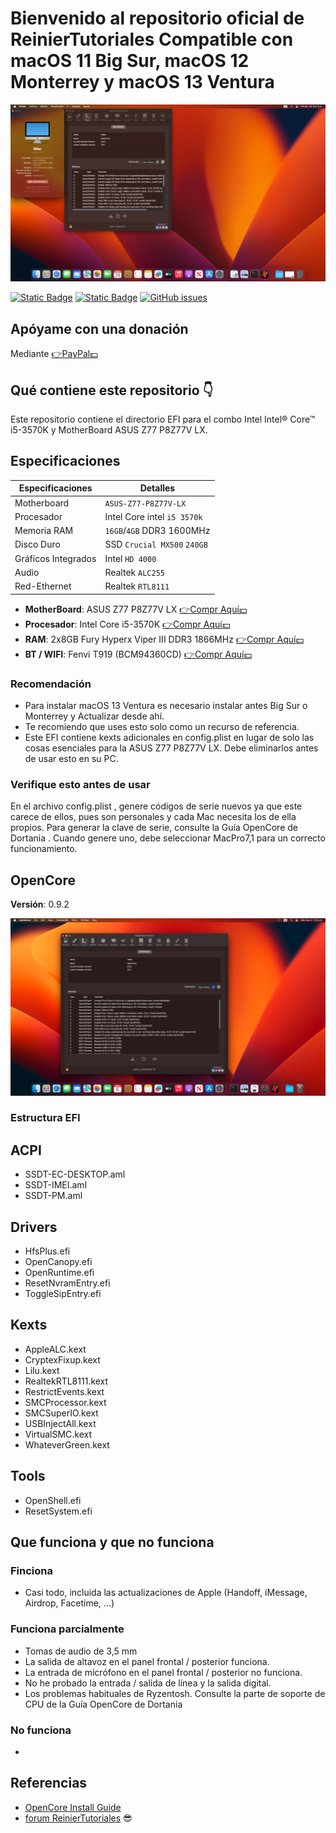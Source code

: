 # Bienvenido al repositorio oficial de ReinierTutoriales Compatible con macOS 11 Big Sur, macOS 12 Monterrey y macOS 13 Ventura

<img src="https://github.com/ReinierTutoriales/ASUS-Z77-P8Z77V-LX/blob/main/IMG/1.png" width="650"/>

[![Static Badge](https://img.shields.io/badge/macOS-Ventura-blue)](https://www.reiniertutoriales.com/topic/96-iso-booteable-de-macos-ventura-1351/)
[![Static Badge](https://img.shields.io/badge/OpenCore-0.9.5-green)](https://github.com/dortania/build-repo/releases/download/OpenCorePkg-2bbda9d/OpenCore-0.9.5-RELEASE.zip)
[![GitHub issues](https://img.shields.io/github/issues/ReinierTutoriales/EFI-Ryzentosh)](https://github.com/ReinierTutoriales/EFI-Ryzentosh/issues)




## Apóyame con una donación 
Mediante [👉PayPal💵](https://www.paypal.com/paypalme/ReinierTutoriales?country.x=US&locale.x=es_XC)



## **Qué contiene este repositorio  👇**
Este repositorio contiene el directorio EFI para el combo Intel Intel® Core™ i5-3570K  y MotherBoard ASUS Z77 P8Z77V LX.


## Especificaciones

| Especificaciones     | Detalles                                  |
| ------------------- | -------------------------------------------|
| Motherboard         |  `ASUS-Z77-P8Z77V-LX`                      |
| Procesador          | Intel Core intel `i5 3570k`                |
| Memoria RAM         | `16GB`/`4GB` DDR3 1600MHz                  |
| Disco Duro          | SSD  `Crucial MX500` `240GB`               |
| Gráficos Integrados | Intel  `HD 4000`                           |
| Audio               | Realtek `ALC255`                           |
| Red-Ethernet        | Realtek `RTL8111`                          |

- **MotherBoard**: ASUS Z77 P8Z77V LX [👉Compr Aquí💵](https://s.click.aliexpress.com/e/_DEav2bR)
- **Procesador**: Intel Core i5-3570K [👉Compr Aquí💵](https://s.click.aliexpress.com/e/_DezOy29) 
- **RAM**: 2x8GB Fury Hyperx Viper III DDR3 1866MHz [👉Compr Aquí💵](https://s.click.aliexpress.com/e/_Ddspq81)
- **BT / WIFI**: Fenvi T919 (BCM94360CD) [👉Compr Aquí💵](https://amzn.to/3w3fkBX)

### Recomendación
- Para instalar macOS 13 Ventura es necesario instalar antes Big Sur o Monterrey y Actualizar desde ahí.
- Te recomiendo que uses esto solo como un recurso de referencia.
- Este EFI contiene kexts adicionales en config.plist en lugar de solo las cosas esenciales para la ASUS Z77 P8Z77V LX. Debe eliminarlos antes de usar esto en su PC.

### Verifique esto antes de usar
En el archivo config.plist , genere códigos de serie nuevos ya que este carece de ellos, pues son personales y cada Mac necesita los de ella propios. Para generar la clave de serie, consulte la Guía OpenCore de Dortania . Cuando genere uno, debe seleccionar MacPro7,1 para un correcto funcionamiento.


## OpenCore
**Versión**: 0.9.2

![OpenCore](https://github.com/ReinierTutoriales/ASUS-Z77-P8Z77V-LX/blob/main/IMG/2.png)

### Estructura EFI
## ACPI
- SSDT-EC-DESKTOP.aml
- SSDT-IMEI.aml
- SSDT-PM.aml
## Drivers
- HfsPlus.efi
- OpenCanopy.efi
- OpenRuntime.efi
- ResetNvramEntry.efi
- ToggleSipEntry.efi
## Kexts
- AppleALC.kext
- CryptexFixup.kext
- Lilu.kext
- RealtekRTL8111.kext
- RestrictEvents.kext
- SMCProcessor.kext
- SMCSuperIO.kext
- USBInjectAll.kext
- VirtualSMC.kext
- WhateverGreen.kext
## Tools
- OpenShell.efi
- ResetSystem.efi
## Que funciona y que no funciona
### Finciona
- Casi todo, incluida las actualizaciones de Apple (Handoff, iMessage, Airdrop, Facetime, ...)
### Funciona parcialmente
- Tomas de audio de 3,5 mm
- La salida de altavoz en el panel frontal / posterior funciona.
- La entrada de micrófono en el panel frontal / posterior no funciona.
- No he probado la entrada / salida de línea y la salida digital.
- Los problemas habituales de Ryzentosh. Consulte la parte de soporte de CPU de la Guía OpenCore de Dortania
### No funciona
- 
## Referencias
- [OpenCore Install Guide](https://dortania.github.io/OpenCore-Install-Guide/ "Dortania's OpenCore Install Guide")
- [forum ReinierTutoriales](https://www.reiniertutoriales.com)
😎

